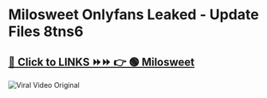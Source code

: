 
 # Milosweet Onlyfans Leaked - Update Files 8tns6

## <h2><a href="https://clipsfans.com/Milosweet&ref=git">🔗 Click to LINKS ⏩⏩ 👉 🟢 Milosweet </a></h2>

<a href="https://clipsfans.com/Milosweet&ref=git" rel="nofollow" data-target="animated-image.originalLink"><img src="https://i.ibb.co.com/xMMVF88/686577567.gif" alt="Viral Video Original" style="max-width: 100%; display: inline-block;" data-target="animated-image.originalImage"></a>

